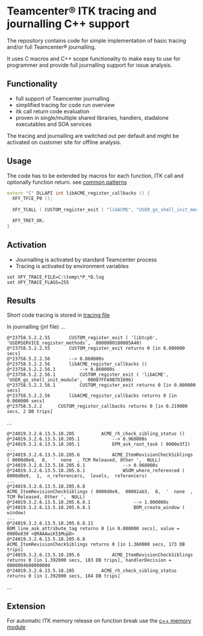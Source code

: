 # Teamcenter®  ITK tracing and journalling C++ support

The repository contains code for simple implementation of basic tracing 
and/or full Teamcenter® journalling.

It uses C macros and C++ scope functionality to make easy to use for
programmer and provide full journalling support for issue analysis.

## Functionality
- full support of Teamcenter journalling
- simplified tracing for code run overview
- itk call return code evaluation
- proven in single/multiple shared libraries, handlers, stadalone executables and SOA services

The tracing and journalling are switched out per default and might be
activated on customer site for offline analysis.

## Usage
The code has to be extended by macros for each function, ITK call and 
optionally function return. see [common patterns](https://github.com/exsofy/docs/CommonTracingPattern.md)

```C++
extern "C" DLLAPI int libACME_register_callbacks () {
  XFY_TFCE_P0 ();
 
  XFY_TCALL ( CUSTOM_register_exit ( "libACME", "USER_gs_shell_init_module", (CUSTOM_EXIT_ftn_t)ACME_gs_shell_init_module) );

  XFY_TRET_OK;
}
```

## Activation
- Journalling is activated by standard Teamcenter process
- Tracing is activated by environment variables
```
set XFY_TRACE_FILE=C:\temp\*P_*D.log
set XFY_TRACE_FLAGS=255
```

## Results

Short code tracing is stored in [tracing file](https://github.com/exsofy/docs/TracingOutput.md)

In journalling (jnl file)
...
```
@*23758.5.2.2.55       CUSTOM_register_exit ( 'libtcpb',  'USERSERVICE_register_methods',  0000000180005A40)
@*23758.5.2.2.55       CUSTOM_register_exit returns 0 [in 0.000000 secs]
@*23758.5.2.2.56       --> 0.860000s
@*23758.5.2.2.56       libACME_register_callbacks ()
@*23758.5.2.2.56.1         --> 0.860000s
@*23758.5.2.2.56.1         CUSTOM_register_exit ( 'libACME',  'USER_gs_shell_init_module',  00007FFA9B7D1096)
@*23758.5.2.2.56.1         CUSTOM_register_exit returns 0 [in 0.000000 secs]
@*23758.5.2.2.56       libACME_register_callbacks returns 0 [in 0.000000 secs]
@*23758.5.2.2      CUSTOM_register_callbacks returns 0 [in 0.219000 secs, 2 DB trips]
```
...
```
@*24019.3.2.6.13.5.18.205          ACME_rh_check_sibling_status ()
@*24019.3.2.6.13.5.18.205.1            --> 0.968000s
@*24019.3.2.6.13.5.18.205.1            EPM_ask_root_task ( 0000e3f2)
...
@*24019.3.2.6.13.5.18.205.6            ACME_ItemRevisionCheckSiblings ( 0000d0e9,  0,  '  none  , TCM Released, Other ',  NULL)
@*24019.3.2.6.13.5.18.205.6.1              --> 0.968000s
@*24019.3.2.6.13.5.18.205.6.1              WSOM_where_referenced ( 0000d0e9,  1,  n_referencers,  levels,  referencers)
...
@*24019.3.2.6.13.5.18.205.6.8              ACME_ItemRevisionCheckSiblings ( 0000d0e9,  00002ab3,  0,  '  none  , TCM Released, Other ',  NULL)
@*24019.3.2.6.13.5.18.205.6.8.1                --> 1.000000s
@*24019.3.2.6.13.5.18.205.6.8.1                BOM_create_window ( window)
...
@*24019.3.2.6.13.5.18.205.6.8.11               BOM_line_ask_attribute_tag returns 0 [in 0.000000 secs], value = 0000e839 <QRAAAwiKI$MupD>
@*24019.3.2.6.13.5.18.205.6.8              ACME_ItemRevisionCheckSiblings returns 0 [in 1.360000 secs, 173 DB trips]
@*24019.3.2.6.13.5.18.205.6            ACME_ItemRevisionCheckSiblings returns 0 [in 1.392000 secs, 183 DB trips], handlerDecision = 0000004600000000
@*24019.3.2.6.13.5.18.205          ACME_rh_check_sibling_status returns 0 [in 1.392000 secs, 184 DB trips]
```
...

## Extension
For automatic ITK memory release on function break use the [c++ memory 
module](https://github.com/exsofy/tcua-itk-memory)
